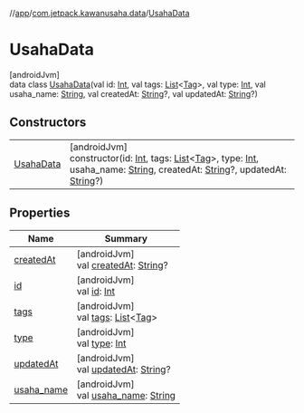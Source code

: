 //[app](../../../index.md)/[com.jetpack.kawanusaha.data](../index.md)/[UsahaData](index.md)

# UsahaData

[androidJvm]\
data class [UsahaData](index.md)(val id: [Int](https://kotlinlang.org/api/latest/jvm/stdlib/kotlin/-int/index.html), val tags: [List](https://kotlinlang.org/api/latest/jvm/stdlib/kotlin.collections/-list/index.html)&lt;[Tag](../-tag/index.md)&gt;, val type: [Int](https://kotlinlang.org/api/latest/jvm/stdlib/kotlin/-int/index.html), val usaha_name: [String](https://kotlinlang.org/api/latest/jvm/stdlib/kotlin/-string/index.html), val createdAt: [String](https://kotlinlang.org/api/latest/jvm/stdlib/kotlin/-string/index.html)?, val updatedAt: [String](https://kotlinlang.org/api/latest/jvm/stdlib/kotlin/-string/index.html)?)

## Constructors

| | |
|---|---|
| [UsahaData](-usaha-data.md) | [androidJvm]<br>constructor(id: [Int](https://kotlinlang.org/api/latest/jvm/stdlib/kotlin/-int/index.html), tags: [List](https://kotlinlang.org/api/latest/jvm/stdlib/kotlin.collections/-list/index.html)&lt;[Tag](../-tag/index.md)&gt;, type: [Int](https://kotlinlang.org/api/latest/jvm/stdlib/kotlin/-int/index.html), usaha_name: [String](https://kotlinlang.org/api/latest/jvm/stdlib/kotlin/-string/index.html), createdAt: [String](https://kotlinlang.org/api/latest/jvm/stdlib/kotlin/-string/index.html)?, updatedAt: [String](https://kotlinlang.org/api/latest/jvm/stdlib/kotlin/-string/index.html)?) |

## Properties

| Name | Summary |
|---|---|
| [createdAt](created-at.md) | [androidJvm]<br>val [createdAt](created-at.md): [String](https://kotlinlang.org/api/latest/jvm/stdlib/kotlin/-string/index.html)? |
| [id](id.md) | [androidJvm]<br>val [id](id.md): [Int](https://kotlinlang.org/api/latest/jvm/stdlib/kotlin/-int/index.html) |
| [tags](tags.md) | [androidJvm]<br>val [tags](tags.md): [List](https://kotlinlang.org/api/latest/jvm/stdlib/kotlin.collections/-list/index.html)&lt;[Tag](../-tag/index.md)&gt; |
| [type](type.md) | [androidJvm]<br>val [type](type.md): [Int](https://kotlinlang.org/api/latest/jvm/stdlib/kotlin/-int/index.html) |
| [updatedAt](updated-at.md) | [androidJvm]<br>val [updatedAt](updated-at.md): [String](https://kotlinlang.org/api/latest/jvm/stdlib/kotlin/-string/index.html)? |
| [usaha_name](usaha_name.md) | [androidJvm]<br>val [usaha_name](usaha_name.md): [String](https://kotlinlang.org/api/latest/jvm/stdlib/kotlin/-string/index.html) |
